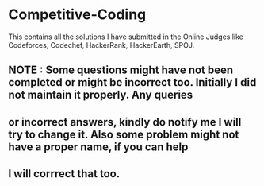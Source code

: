 # Competitive-Coding
This contains all the solutions I have submitted in the Online Judges like Codeforces, Codechef, HackerRank, HackerEarth, SPOJ.
## NOTE : Some questions might have not been completed or might be incorrect too. Initially I did not maintain it properly. Any queries 
##  or incorrect answers, kindly do notify me I will try to change it. Also some problem might not have a proper name, if you can help 
## I will corrrect that too.

